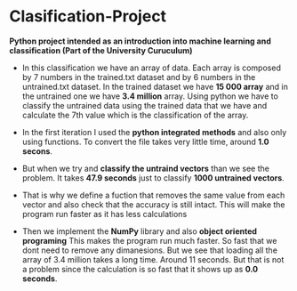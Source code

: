 # Clasification-Project

**Python project intended as an introduction into machine learning and classification (Part of the University Curuculum)**


- In this classification we have an array of data. Each array is composed by 7 numbers in the trained.txt dataset and by 6 numbers in the untrained.txt dataset. In the trained dataset we have **15 000 array** and in the untrained one we have **3.4 million** array. Using python we have to classify the untrained data using the trained data that we have and calculate the 7th value which is the classification of the array.

- In the first iteration I used the **python integrated methods** and also only using functions. To convert the file takes very little time, around **1.0 secons**.
- But when we try and **classify the untraind vectors** than we see the problem. It takes **47.9 seconds** just to classify **1000 untrained vectors**.
- That is why we define a fuction that removes the same value from each vector and also check that the accuracy is still intact. This will make the program run faster as it has less calculations

- Then we implement the **NumPy** library and also **object oriented programing** This makes the program run much faster. So fast that we dont need to remove any dimanesions. But we see that loading all the array of 3.4 million takes a long time. Around 11 seconds. But that is not a problem since the calculation is so fast that it shows up as **0.0 seconds**.

